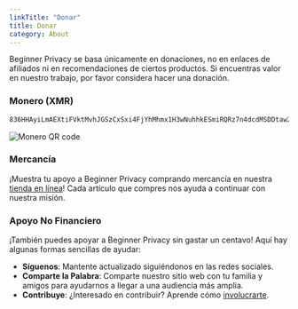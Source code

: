 ```yaml
---
linkTitle: "Donar"
title: Donar
category: About
---
```

Beginner Privacy se basa únicamente en donaciones, no en enlaces de afiliados ni en recomendaciones de ciertos productos. Si encuentras valor en nuestro trabajo, por favor considera hacer una donación.

### Monero (XMR)
```bash
836HHAyiLmAEXtiFVktMvhJGSzCxSxi4FjYhMhmx1H3wNuhhkESmiRQRz7n4dcdMSDDtaw23ty9qdYzHf6ycfzpzLdx6Lxq
```
![Monero QR code](../../../images/xmr-qr.webp)

### Mercancía
¡Muestra tu apoyo a Beginner Privacy comprando mercancía en nuestra [tienda en línea](https://shop.beginnerprivacy.com)! Cada artículo que compres nos ayuda a continuar con nuestra misión.

### Apoyo No Financiero
¡También puedes apoyar a Beginner Privacy sin gastar un centavo! Aquí hay algunas formas sencillas de ayudar:
- **Síguenos**: Mantente actualizado siguiéndonos en las redes sociales.
- **Comparte la Palabra**: Comparte nuestro sitio web con tu familia y amigos para ayudarnos a llegar a una audiencia más amplia.
- **Contribuye**: ¿Interesado en contribuir? Aprende cómo [involucrarte](../about-contributing).